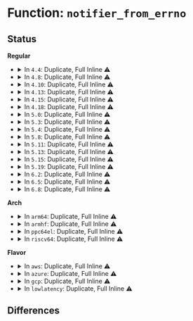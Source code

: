 # Function: <code>notifier_from_errno</code>

## Status
<b>Regular</b>
<ul>
<li>
<details>
<summary>In <code>4.4</code>: Duplicate, Full Inline ⚠️</summary>

**Collision:** Static Duplication

**Inline:** Full

**Transformation:** False

**Instances:**

```
In arch/x86/events/amd/uncore.c (0)
Location: include/linux/notifier.h:168
Inline: True
```
```
In arch/x86/kernel/cpu/mcheck/therm_throt.c (ffffffff8104935a)
Location: include/linux/notifier.h:168
Inline: True
Inline callers:
  - arch/x86/kernel/cpu/mcheck/therm_throt.c:thermal_throttle_cpu_callback
```
```
In arch/x86/kernel/apic/x2apic_cluster.c (0)
Location: include/linux/notifier.h:168
Inline: True
```
```
In kernel/sched/core.c (0)
Location: include/linux/notifier.h:168
Inline: True
```
```
In kernel/profile.c (0)
Location: include/linux/notifier.h:168
Inline: True
```
```
In kernel/smp.c (0)
Location: include/linux/notifier.h:168
Inline: True
```
```
In kernel/relay.c (0)
Location: include/linux/notifier.h:168
Inline: True
```
```
In kernel/padata.c (ffffffff8118ab35)
Location: include/linux/notifier.h:168
Inline: True
Inline callers:
  - kernel/padata.c:padata_cpu_callback
```
```
In kernel/jump_label.c (ffffffff8118b0d8)
Location: include/linux/notifier.h:168
Inline: True
Inline callers:
  - kernel/jump_label.c:jump_label_module_notify
```
```
In mm/slub.c (ffffffff811ee4ac)
Location: include/linux/notifier.h:168
Inline: True
Inline callers:
  - mm/slub.c:slab_memory_callback
```
```
In mm/zsmalloc.c (ffffffff81205203)
Location: include/linux/notifier.h:168
Inline: True
```
```
In drivers/base/topology.c (ffffffff81550e8b)
Location: include/linux/notifier.h:168
Inline: True
Inline callers:
  - drivers/base/topology.c:topology_cpu_callback
```
```
In drivers/base/cacheinfo.c (ffffffff81552974)
Location: include/linux/notifier.h:168
Inline: True
Inline callers:
  - drivers/base/cacheinfo.c:cacheinfo_cpu_callback
```
```
In arch/x86/power/cpu.c (ffffffff816faed5)
Location: include/linux/notifier.h:168
Inline: True
Inline callers:
  - arch/x86/power/cpu.c:bsp_pm_callback
```
```
In net/core/flow.c (ffffffff81735157)
Location: include/linux/notifier.h:168
Inline: True
Inline callers:
  - net/core/flow.c:flow_cache_cpu
```
```
In net/ipv4/devinet.c (ffffffff8179216e)
Location: include/linux/notifier.h:168
Inline: True
Inline callers:
  - net/ipv4/devinet.c:inetdev_event
```
```
In net/ipv6/addrconf.c (ffffffff817d176d)
Location: include/linux/notifier.h:168
Inline: True
Inline callers:
  - net/ipv6/addrconf.c:addrconf_notify
  - net/ipv6/addrconf.c:addrconf_notify
  - net/ipv6/addrconf.c:addrconf_notify
```
</details>
</li>
<li>
<details>
<summary>In <code>4.8</code>: Duplicate, Full Inline ⚠️</summary>

**Collision:** Static Duplication

**Inline:** Full

**Transformation:** False

**Instances:**

```
In arch/x86/kernel/cpu/mcheck/therm_throt.c (ffffffff8104950a)
Location: include/linux/notifier.h:170
Inline: True
Inline callers:
  - arch/x86/kernel/cpu/mcheck/therm_throt.c:thermal_throttle_cpu_callback
```
```
In kernel/relay.c (0)
Location: include/linux/notifier.h:170
Inline: True
```
```
In kernel/padata.c (ffffffff8119cf61)
Location: include/linux/notifier.h:170
Inline: True
Inline callers:
  - kernel/padata.c:padata_cpu_callback
```
```
In kernel/jump_label.c (ffffffff8119d7e8)
Location: include/linux/notifier.h:170
Inline: True
Inline callers:
  - kernel/jump_label.c:jump_label_module_notify
```
```
In mm/slub.c (0)
Location: include/linux/notifier.h:170
Inline: True
```
```
In mm/zsmalloc.c (0)
Location: include/linux/notifier.h:170
Inline: True
```
```
In drivers/base/topology.c (ffffffff815a2c6b)
Location: include/linux/notifier.h:170
Inline: True
Inline callers:
  - drivers/base/topology.c:topology_cpu_callback
```
```
In drivers/base/cacheinfo.c (ffffffff815a4910)
Location: include/linux/notifier.h:170
Inline: True
Inline callers:
  - drivers/base/cacheinfo.c:cacheinfo_cpu_callback
```
```
In arch/x86/power/cpu.c (ffffffff81760031)
Location: include/linux/notifier.h:170
Inline: True
Inline callers:
  - arch/x86/power/cpu.c:bsp_pm_callback
```
```
In net/core/flow.c (ffffffff817a12cc)
Location: include/linux/notifier.h:170
Inline: True
Inline callers:
  - net/core/flow.c:flow_cache_cpu
```
```
In net/ipv4/devinet.c (ffffffff81800043)
Location: include/linux/notifier.h:170
Inline: True
Inline callers:
  - net/ipv4/devinet.c:inetdev_event
```
```
In net/ipv6/addrconf.c (ffffffff8183efa7)
Location: include/linux/notifier.h:170
Inline: True
Inline callers:
  - net/ipv6/addrconf.c:addrconf_notify
  - net/ipv6/addrconf.c:addrconf_notify
  - net/ipv6/addrconf.c:addrconf_notify
```
</details>
</li>
<li>
<details>
<summary>In <code>4.10</code>: Duplicate, Full Inline ⚠️</summary>

**Collision:** Static Duplication

**Inline:** Full

**Transformation:** False

**Instances:**

```
In kernel/jump_label.c (ffffffff811ad208)
Location: include/linux/notifier.h:170
Inline: True
Inline callers:
  - kernel/jump_label.c:jump_label_module_notify
```
```
In mm/slub.c (0)
Location: include/linux/notifier.h:170
Inline: True
```
```
In arch/x86/power/cpu.c (ffffffff8178d031)
Location: include/linux/notifier.h:170
Inline: True
Inline callers:
  - arch/x86/power/cpu.c:bsp_pm_callback
```
```
In net/ipv4/devinet.c (ffffffff81830fa3)
Location: include/linux/notifier.h:170
Inline: True
Inline callers:
  - net/ipv4/devinet.c:inetdev_event
```
```
In net/ipv6/addrconf.c (ffffffff81870bbb)
Location: include/linux/notifier.h:170
Inline: True
Inline callers:
  - net/ipv6/addrconf.c:addrconf_notify
  - net/ipv6/addrconf.c:addrconf_notify
  - net/ipv6/addrconf.c:addrconf_notify
```
</details>
</li>
<li>
<details>
<summary>In <code>4.13</code>: Duplicate, Full Inline ⚠️</summary>

**Collision:** Static Duplication

**Inline:** Full

**Transformation:** False

**Instances:**

```
In kernel/jump_label.c (ffffffff811b4694)
Location: include/linux/notifier.h:170
Inline: True
Inline callers:
  - kernel/jump_label.c:jump_label_module_notify
```
```
In mm/slub.c (0)
Location: include/linux/notifier.h:170
Inline: True
```
```
In arch/x86/power/cpu.c (ffffffff817ab1c1)
Location: include/linux/notifier.h:170
Inline: True
```
```
In net/ipv4/devinet.c (ffffffff8185253b)
Location: include/linux/notifier.h:170
Inline: True
Inline callers:
  - net/ipv4/devinet.c:inetdev_event
```
```
In net/ipv6/addrconf.c (ffffffff8189591c)
Location: include/linux/notifier.h:170
Inline: True
Inline callers:
  - net/ipv6/addrconf.c:addrconf_notify
  - net/ipv6/addrconf.c:addrconf_notify
  - net/ipv6/addrconf.c:addrconf_notify
```
</details>
</li>
<li>
<details>
<summary>In <code>4.15</code>: Duplicate, Full Inline ⚠️</summary>

**Collision:** Static Duplication

**Inline:** Full

**Transformation:** False

**Instances:**

```
In kernel/jump_label.c (ffffffff811c84a4)
Location: include/linux/notifier.h:171
Inline: True
Inline callers:
  - kernel/jump_label.c:jump_label_module_notify
```
```
In mm/slub.c (0)
Location: include/linux/notifier.h:171
Inline: True
```
```
In arch/x86/power/cpu.c (ffffffff818226b1)
Location: include/linux/notifier.h:171
Inline: True
```
```
In net/ipv4/devinet.c (ffffffff818d2349)
Location: include/linux/notifier.h:171
Inline: True
Inline callers:
  - net/ipv4/devinet.c:inetdev_event
```
```
In net/ipv6/addrconf.c (ffffffff81916dc2)
Location: include/linux/notifier.h:171
Inline: True
Inline callers:
  - net/ipv6/addrconf.c:addrconf_notify
  - net/ipv6/addrconf.c:addrconf_notify
  - net/ipv6/addrconf.c:addrconf_notify
```
</details>
</li>
<li>
<details>
<summary>In <code>4.18</code>: Duplicate, Full Inline ⚠️</summary>

**Collision:** Static Duplication

**Inline:** Full

**Transformation:** False

**Instances:**

```
In kernel/jump_label.c (ffffffff811e8a2b)
Location: include/linux/notifier.h:195
Inline: True
Inline callers:
  - kernel/jump_label.c:jump_label_module_notify
```
```
In mm/slub.c (0)
Location: include/linux/notifier.h:195
Inline: True
```
```
In arch/x86/power/cpu.c (ffffffff8186c99b)
Location: include/linux/notifier.h:195
Inline: True
```
```
In net/ipv4/devinet.c (ffffffff81928844)
Location: include/linux/notifier.h:195
Inline: True
Inline callers:
  - net/ipv4/devinet.c:inetdev_event
```
```
In net/ipv6/addrconf.c (ffffffff8196e47b)
Location: include/linux/notifier.h:195
Inline: True
Inline callers:
  - net/ipv6/addrconf.c:addrconf_notify
  - net/ipv6/addrconf.c:addrconf_notify
  - net/ipv6/addrconf.c:addrconf_notify
```
</details>
</li>
<li>
<details>
<summary>In <code>5.0</code>: Duplicate, Full Inline ⚠️</summary>

**Collision:** Static Duplication

**Inline:** Full

**Transformation:** False

**Instances:**

```
In kernel/jump_label.c (ffffffff811f9702)
Location: include/linux/notifier.h:194
Inline: True
Inline callers:
  - kernel/jump_label.c:jump_label_module_notify
```
```
In mm/slub.c (0)
Location: include/linux/notifier.h:194
Inline: True
```
```
In arch/x86/power/cpu.c (ffffffff8188c9ab)
Location: include/linux/notifier.h:194
Inline: True
```
```
In net/ipv4/devinet.c (ffffffff81957b21)
Location: include/linux/notifier.h:194
Inline: True
Inline callers:
  - net/ipv4/devinet.c:inetdev_event
```
```
In net/ipv6/addrconf.c (ffffffff819a3f38)
Location: include/linux/notifier.h:194
Inline: True
Inline callers:
  - net/ipv6/addrconf.c:addrconf_notify
  - net/ipv6/addrconf.c:addrconf_notify
  - net/ipv6/addrconf.c:addrconf_notify
```
</details>
</li>
<li>
<details>
<summary>In <code>5.3</code>: Duplicate, Full Inline ⚠️</summary>

**Collision:** Static Duplication

**Inline:** Full

**Transformation:** False

**Instances:**

```
In kernel/jump_label.c (ffffffff81211652)
Location: include/linux/notifier.h:194
Inline: True
Inline callers:
  - kernel/jump_label.c:jump_label_module_notify
```
```
In mm/slub.c (0)
Location: include/linux/notifier.h:194
Inline: True
```
```
In arch/x86/power/cpu.c (ffffffff818d7888)
Location: include/linux/notifier.h:194
Inline: True
```
```
In net/ipv4/devinet.c (ffffffff819bc54e)
Location: include/linux/notifier.h:194
Inline: True
Inline callers:
  - net/ipv4/devinet.c:inetdev_event
```
```
In net/ipv6/addrconf.c (ffffffff81a10258)
Location: include/linux/notifier.h:194
Inline: True
Inline callers:
  - net/ipv6/addrconf.c:addrconf_notify
  - net/ipv6/addrconf.c:addrconf_notify
  - net/ipv6/addrconf.c:addrconf_notify
```
</details>
</li>
<li>
<details>
<summary>In <code>5.4</code>: Duplicate, Full Inline ⚠️</summary>

**Collision:** Static Duplication

**Inline:** Full

**Transformation:** False

**Instances:**

```
In kernel/jump_label.c (ffffffff8121ea12)
Location: include/linux/notifier.h:194
Inline: True
Inline callers:
  - kernel/jump_label.c:jump_label_module_notify
```
```
In mm/slub.c (0)
Location: include/linux/notifier.h:194
Inline: True
```
```
In arch/x86/power/cpu.c (ffffffff81909bc8)
Location: include/linux/notifier.h:194
Inline: True
```
```
In net/ipv4/devinet.c (ffffffff819f324d)
Location: include/linux/notifier.h:194
Inline: True
Inline callers:
  - net/ipv4/devinet.c:inetdev_event
```
```
In net/ipv6/addrconf.c (ffffffff81a46f98)
Location: include/linux/notifier.h:194
Inline: True
Inline callers:
  - net/ipv6/addrconf.c:addrconf_notify
  - net/ipv6/addrconf.c:addrconf_notify
  - net/ipv6/addrconf.c:addrconf_notify
```
</details>
</li>
<li>
<details>
<summary>In <code>5.8</code>: Duplicate, Full Inline ⚠️</summary>

**Collision:** Static Duplication

**Inline:** Full

**Transformation:** False

**Instances:**

```
In kernel/jump_label.c (ffffffff8124b300)
Location: include/linux/notifier.h:190
Inline: True
Inline callers:
  - kernel/jump_label.c:jump_label_module_notify
```
```
In mm/slub.c (0)
Location: include/linux/notifier.h:190
Inline: True
```
```
In net/ipv4/devinet.c (ffffffff81ae1b8c)
Location: include/linux/notifier.h:190
Inline: True
Inline callers:
  - net/ipv4/devinet.c:inetdev_event
```
```
In net/ipv6/addrconf.c (ffffffff81b3de67)
Location: include/linux/notifier.h:190
Inline: True
```
```
In arch/x86/power/cpu.c (ffffffff81bba4dc)
Location: include/linux/notifier.h:190
Inline: True
```
</details>
</li>
<li>
<details>
<summary>In <code>5.11</code>: Duplicate, Full Inline ⚠️</summary>

**Collision:** Static Duplication

**Inline:** Full

**Transformation:** False

**Instances:**

```
In kernel/tracepoint.c (ffffffff811a8cf9)
Location: include/linux/notifier.h:189
Inline: True
```
```
In kernel/trace/bpf_trace.c (ffffffff811e6e66)
Location: include/linux/notifier.h:189
Inline: True
```
```
In kernel/bpf/btf.c (ffffffff81229478)
Location: include/linux/notifier.h:189
Inline: True
```
```
In kernel/static_call.c (ffffffff81239e40)
Location: include/linux/notifier.h:189
Inline: True
Inline callers:
  - kernel/static_call.c:static_call_module_notify
```
```
In kernel/jump_label.c (ffffffff81255760)
Location: include/linux/notifier.h:189
Inline: True
Inline callers:
  - kernel/jump_label.c:jump_label_module_notify
```
```
In mm/slub.c (0)
Location: include/linux/notifier.h:189
Inline: True
```
```
In net/ipv4/devinet.c (ffffffff81aeea2c)
Location: include/linux/notifier.h:189
Inline: True
Inline callers:
  - net/ipv4/devinet.c:inetdev_event
```
```
In net/ipv6/addrconf.c (ffffffff81b4c9f7)
Location: include/linux/notifier.h:189
Inline: True
```
```
In arch/x86/power/cpu.c (ffffffff81c34b0c)
Location: include/linux/notifier.h:189
Inline: True
```
</details>
</li>
<li>
<details>
<summary>In <code>5.13</code>: Duplicate, Full Inline ⚠️</summary>

**Collision:** Static Duplication

**Inline:** Full

**Transformation:** False

**Instances:**

```
In kernel/tracepoint.c (ffffffff811a9599)
Location: include/linux/notifier.h:189
Inline: True
```
```
In kernel/trace/bpf_trace.c (ffffffff811e8206)
Location: include/linux/notifier.h:189
Inline: True
```
```
In kernel/bpf/btf.c (ffffffff8122dd18)
Location: include/linux/notifier.h:189
Inline: True
```
```
In kernel/static_call.c (ffffffff8123e472)
Location: include/linux/notifier.h:189
Inline: True
Inline callers:
  - kernel/static_call.c:static_call_module_notify
```
```
In kernel/jump_label.c (ffffffff81259c68)
Location: include/linux/notifier.h:189
Inline: True
Inline callers:
  - kernel/jump_label.c:jump_label_module_notify
```
```
In mm/slub.c (0)
Location: include/linux/notifier.h:189
Inline: True
```
```
In net/ipv4/devinet.c (ffffffff81ada12a)
Location: include/linux/notifier.h:189
Inline: True
Inline callers:
  - net/ipv4/devinet.c:inetdev_event
```
```
In net/ipv6/addrconf.c (ffffffff81b3a6ab)
Location: include/linux/notifier.h:189
Inline: True
```
```
In arch/x86/power/cpu.c (ffffffff81c27011)
Location: include/linux/notifier.h:189
Inline: True
```
</details>
</li>
<li>
<details>
<summary>In <code>5.15</code>: Duplicate, Full Inline ⚠️</summary>

**Collision:** Static Duplication

**Inline:** Full

**Transformation:** False

**Instances:**

```
In kernel/tracepoint.c (ffffffff811d3189)
Location: include/linux/notifier.h:187
Inline: True
```
```
In kernel/trace/bpf_trace.c (ffffffff81218e86)
Location: include/linux/notifier.h:187
Inline: True
```
```
In kernel/bpf/btf.c (ffffffff81266918)
Location: include/linux/notifier.h:187
Inline: True
```
```
In kernel/static_call.c (ffffffff81278f52)
Location: include/linux/notifier.h:187
Inline: True
Inline callers:
  - kernel/static_call.c:static_call_module_notify
```
```
In kernel/jump_label.c (ffffffff812959d8)
Location: include/linux/notifier.h:187
Inline: True
Inline callers:
  - kernel/jump_label.c:jump_label_module_notify
```
```
In mm/slub.c (0)
Location: include/linux/notifier.h:187
Inline: True
```
```
In mm/migrate.c (0)
Location: include/linux/notifier.h:187
Inline: True
```
```
In net/ipv4/devinet.c (ffffffff81b99276)
Location: include/linux/notifier.h:187
Inline: True
Inline callers:
  - net/ipv4/devinet.c:inetdev_event
```
```
In net/ipv6/addrconf.c (ffffffff81c00e4f)
Location: include/linux/notifier.h:187
Inline: True
```
```
In arch/x86/power/cpu.c (ffffffff81d44f9c)
Location: include/linux/notifier.h:187
Inline: True
```
</details>
</li>
<li>
<details>
<summary>In <code>5.19</code>: Duplicate, Full Inline ⚠️</summary>

**Collision:** Static Duplication

**Inline:** Full

**Transformation:** False

**Instances:**

```
In kernel/tracepoint.c (ffffffff81207bd8)
Location: include/linux/notifier.h:194
Inline: True
Inline callers:
  - kernel/tracepoint.c:tracepoint_module_notify
```
```
In kernel/trace/bpf_trace.c (ffffffff8125818d)
Location: include/linux/notifier.h:194
Inline: True
Inline callers:
  - kernel/trace/bpf_trace.c:bpf_event_notify
```
```
In kernel/bpf/btf.c (ffffffff812b3336)
Location: include/linux/notifier.h:194
Inline: True
Inline callers:
  - kernel/bpf/btf.c:btf_module_notify
```
```
In kernel/static_call_inline.c (ffffffff812cbdc2)
Location: include/linux/notifier.h:194
Inline: True
Inline callers:
  - kernel/static_call_inline.c:static_call_module_notify
```
```
In kernel/jump_label.c (ffffffff812eb668)
Location: include/linux/notifier.h:194
Inline: True
Inline callers:
  - kernel/jump_label.c:jump_label_module_notify
```
```
In mm/slub.c (0)
Location: include/linux/notifier.h:194
Inline: True
```
```
In mm/migrate.c (0)
Location: include/linux/notifier.h:194
Inline: True
```
```
In net/ipv4/devinet.c (ffffffff81d2b114)
Location: include/linux/notifier.h:194
Inline: True
Inline callers:
  - net/ipv4/devinet.c:inetdev_event
```
```
In net/ipv6/addrconf.c (ffffffff81d9ab03)
Location: include/linux/notifier.h:194
Inline: True
```
```
In net/mctp/device.c (ffffffff81e38ab2)
Location: include/linux/notifier.h:194
Inline: True
Inline callers:
  - net/mctp/device.c:mctp_dev_notify
```
```
In arch/x86/power/cpu.c (ffffffff81f11dd3)
Location: include/linux/notifier.h:194
Inline: True
Inline callers:
  - arch/x86/power/cpu.c:bsp_pm_callback
```
</details>
</li>
<li>
<details>
<summary>In <code>6.2</code>: Duplicate, Full Inline ⚠️</summary>

**Collision:** Static Duplication

**Inline:** Full

**Transformation:** False

**Instances:**

```
In kernel/tracepoint.c (ffffffff8125003b)
Location: include/linux/notifier.h:194
Inline: True
Inline callers:
  - kernel/tracepoint.c:tracepoint_module_notify
```
```
In kernel/trace/bpf_trace.c (ffffffff812a7ddd)
Location: include/linux/notifier.h:194
Inline: True
Inline callers:
  - kernel/trace/bpf_trace.c:bpf_event_notify
```
```
In kernel/bpf/btf.c (ffffffff81313786)
Location: include/linux/notifier.h:194
Inline: True
Inline callers:
  - kernel/bpf/btf.c:btf_module_notify
```
```
In kernel/static_call_inline.c (ffffffff81333777)
Location: include/linux/notifier.h:194
Inline: True
Inline callers:
  - kernel/static_call_inline.c:static_call_module_notify
```
```
In kernel/jump_label.c (ffffffff81355738)
Location: include/linux/notifier.h:194
Inline: True
Inline callers:
  - kernel/jump_label.c:jump_label_module_notify
```
```
In mm/slub.c (0)
Location: include/linux/notifier.h:194
Inline: True
```
```
In mm/memory-tiers.c (0)
Location: include/linux/notifier.h:194
Inline: True
```
```
In net/ipv4/devinet.c (ffffffff81ef2d2e)
Location: include/linux/notifier.h:194
Inline: True
Inline callers:
  - net/ipv4/devinet.c:inetdev_event
```
```
In net/ipv6/addrconf.c (ffffffff81f69976)
Location: include/linux/notifier.h:194
Inline: True
```
```
In net/mctp/device.c (ffffffff82011d6f)
Location: include/linux/notifier.h:194
Inline: True
Inline callers:
  - net/mctp/device.c:mctp_dev_notify
```
```
In arch/x86/power/cpu.c (ffffffff8201c762)
Location: include/linux/notifier.h:194
Inline: True
Inline callers:
  - arch/x86/power/cpu.c:bsp_pm_callback
```
</details>
</li>
<li>
<details>
<summary>In <code>6.5</code>: Duplicate, Full Inline ⚠️</summary>

**Collision:** Static Duplication

**Inline:** Full

**Transformation:** False

**Instances:**

```
In kernel/tracepoint.c (ffffffff812674b2)
Location: include/linux/notifier.h:207
Inline: True
Inline callers:
  - kernel/tracepoint.c:tracepoint_module_notify
```
```
In kernel/trace/bpf_trace.c (ffffffff812ca06d)
Location: include/linux/notifier.h:207
Inline: True
Inline callers:
  - kernel/trace/bpf_trace.c:bpf_event_notify
```
```
In kernel/bpf/btf.c (ffffffff81343399)
Location: include/linux/notifier.h:207
Inline: True
Inline callers:
  - kernel/bpf/btf.c:btf_module_notify
```
```
In kernel/static_call_inline.c (ffffffff813644bf)
Location: include/linux/notifier.h:207
Inline: True
Inline callers:
  - kernel/static_call_inline.c:static_call_module_notify
```
```
In kernel/jump_label.c (ffffffff81386db0)
Location: include/linux/notifier.h:207
Inline: True
Inline callers:
  - kernel/jump_label.c:jump_label_module_notify
```
```
In mm/slub.c (0)
Location: include/linux/notifier.h:207
Inline: True
```
```
In mm/memory-tiers.c (0)
Location: include/linux/notifier.h:207
Inline: True
```
```
In lib/dynamic_debug.c (ffffffff818cf31c)
Location: include/linux/notifier.h:207
Inline: True
Inline callers:
  - lib/dynamic_debug.c:ddebug_module_notify
```
```
In net/ipv4/devinet.c (ffffffff81f527e2)
Location: include/linux/notifier.h:207
Inline: True
Inline callers:
  - net/ipv4/devinet.c:inetdev_event
```
```
In net/ipv6/addrconf.c (ffffffff81fc9a6f)
Location: include/linux/notifier.h:207
Inline: True
```
```
In net/mctp/device.c (ffffffff8208eb4b)
Location: include/linux/notifier.h:207
Inline: True
Inline callers:
  - net/mctp/device.c:mctp_dev_notify
```
```
In arch/x86/power/cpu.c (ffffffff8209cdf2)
Location: include/linux/notifier.h:207
Inline: True
Inline callers:
  - arch/x86/power/cpu.c:bsp_pm_callback
```
</details>
</li>
<li>
<details>
<summary>In <code>6.8</code>: Duplicate, Full Inline ⚠️</summary>

**Collision:** Static Duplication

**Inline:** Full

**Transformation:** False

**Instances:**

```
In kernel/tracepoint.c (ffffffff81281471)
Location: include/linux/notifier.h:196
Inline: True
Inline callers:
  - kernel/tracepoint.c:tracepoint_module_notify
```
```
In kernel/trace/bpf_trace.c (ffffffff812e71bd)
Location: include/linux/notifier.h:196
Inline: True
Inline callers:
  - kernel/trace/bpf_trace.c:bpf_event_notify
```
```
In kernel/bpf/btf.c (ffffffff813695e9)
Location: include/linux/notifier.h:196
Inline: True
Inline callers:
  - kernel/bpf/btf.c:btf_module_notify
```
```
In kernel/static_call_inline.c (ffffffff8138d3ef)
Location: include/linux/notifier.h:196
Inline: True
Inline callers:
  - kernel/static_call_inline.c:static_call_module_notify
```
```
In kernel/jump_label.c (ffffffff813b02c0)
Location: include/linux/notifier.h:196
Inline: True
Inline callers:
  - kernel/jump_label.c:jump_label_module_notify
```
```
In mm/slub.c (0)
Location: include/linux/notifier.h:196
Inline: True
```
```
In mm/memory-tiers.c (0)
Location: include/linux/notifier.h:196
Inline: True
```
```
In lib/dynamic_debug.c (ffffffff8192117c)
Location: include/linux/notifier.h:196
Inline: True
Inline callers:
  - lib/dynamic_debug.c:ddebug_module_notify
```
```
In drivers/mfd/tps6586x.c (ffffffff81bf1fb9)
Location: include/linux/notifier.h:196
Inline: True
```
```
In net/ipv4/devinet.c (ffffffff82018ac4)
Location: include/linux/notifier.h:196
Inline: True
Inline callers:
  - net/ipv4/devinet.c:inetdev_event
```
```
In net/ipv6/addrconf.c (ffffffff8209720f)
Location: include/linux/notifier.h:196
Inline: True
```
```
In net/mctp/device.c (ffffffff8216503b)
Location: include/linux/notifier.h:196
Inline: True
Inline callers:
  - net/mctp/device.c:mctp_dev_notify
```
```
In arch/x86/power/cpu.c (ffffffff821745f2)
Location: include/linux/notifier.h:196
Inline: True
Inline callers:
  - arch/x86/power/cpu.c:bsp_pm_callback
```
</details>
</li>
</ul>
<b>Arch</b>
<ul>
<li>
<details>
<summary>In <code>arm64</code>: Duplicate, Full Inline ⚠️</summary>

**Collision:** Static Duplication

**Inline:** Full

**Transformation:** False

**Instances:**

```
In kernel/jump_label.c (ffff8000102aabcc)
Location: include/linux/notifier.h:194
Inline: True
Inline callers:
  - kernel/jump_label.c:jump_label_module_notify
```
```
In mm/slub.c (0)
Location: include/linux/notifier.h:194
Inline: True
```
```
In drivers/clk/rockchip/clk.c (0)
Location: include/linux/notifier.h:194
Inline: True
```
```
In drivers/clk/rockchip/clk-cpu.c (ffff8000107ee788)
Location: include/linux/notifier.h:194
Inline: True
Inline callers:
  - drivers/clk/rockchip/clk-cpu.c:rockchip_cpuclk_notifier_cb
```
```
In drivers/clk/sunxi-ng/ccu_common.c (ffff8000107f4924)
Location: include/linux/notifier.h:194
Inline: True
```
```
In drivers/clk/sunxi-ng/ccu_mux.c (ffff8000107f65bc)
Location: include/linux/notifier.h:194
Inline: True
Inline callers:
  - drivers/clk/sunxi-ng/ccu_mux.c:ccu_mux_notifier_cb
```
```
In drivers/spi/spi.c (ffff8000109c4398)
Location: include/linux/notifier.h:194
Inline: True
```
```
In drivers/i2c/i2c-core-of.c (ffff800010ab6cb4)
Location: include/linux/notifier.h:194
Inline: True
```
```
In drivers/firmware/arm_sdei.c (ffff800010b4d270)
Location: include/linux/notifier.h:194
Inline: True
Inline callers:
  - drivers/firmware/arm_sdei.c:sdei_pm_notifier
```
```
In drivers/of/platform.c (0)
Location: include/linux/notifier.h:194
Inline: True
```
```
In net/ipv4/devinet.c (ffff800010ca9540)
Location: include/linux/notifier.h:194
Inline: True
Inline callers:
  - net/ipv4/devinet.c:inetdev_event
```
```
In net/ipv6/addrconf.c (ffff800010d09ba0)
Location: include/linux/notifier.h:194
Inline: True
Inline callers:
  - net/ipv6/addrconf.c:addrconf_notify
  - net/ipv6/addrconf.c:addrconf_notify
  - net/ipv6/addrconf.c:addrconf_notify
```
</details>
</li>
<li>
<details>
<summary>In <code>armhf</code>: Duplicate, Full Inline ⚠️</summary>

**Collision:** Static Duplication

**Inline:** Full

**Transformation:** False

**Instances:**

```
In drivers/clk/meson/meson8b.c (c0903238)
Location: include/linux/notifier.h:194
Inline: True
```
```
In drivers/clk/rockchip/clk.c (0)
Location: include/linux/notifier.h:194
Inline: True
```
```
In drivers/clk/rockchip/clk-cpu.c (c0907fc4)
Location: include/linux/notifier.h:194
Inline: True
Inline callers:
  - drivers/clk/rockchip/clk-cpu.c:rockchip_cpuclk_notifier_cb
```
```
In drivers/clk/samsung/clk-cpu.c (c090b5c4)
Location: include/linux/notifier.h:194
Inline: True
Inline callers:
  - drivers/clk/samsung/clk-cpu.c:exynos5433_cpuclk_notifier_cb
  - drivers/clk/samsung/clk-cpu.c:exynos_cpuclk_notifier_cb
```
```
In drivers/spi/spi.c (c0ab0fd4)
Location: include/linux/notifier.h:194
Inline: True
```
```
In drivers/i2c/i2c-core-of.c (c0b96e48)
Location: include/linux/notifier.h:194
Inline: True
```
```
In drivers/of/platform.c (0)
Location: include/linux/notifier.h:194
Inline: True
```
```
In drivers/memory/tegra/tegra20-emc.c (c0c751fc)
Location: include/linux/notifier.h:194
Inline: True
Inline callers:
  - drivers/memory/tegra/tegra20-emc.c:tegra_emc_clk_change_notify
```
```
In net/ipv4/devinet.c (c0db5d10)
Location: include/linux/notifier.h:194
Inline: True
Inline callers:
  - net/ipv4/devinet.c:inetdev_event
```
```
In net/ipv6/addrconf.c (c0e103c0)
Location: include/linux/notifier.h:194
Inline: True
Inline callers:
  - net/ipv6/addrconf.c:addrconf_notify
  - net/ipv6/addrconf.c:addrconf_notify
  - net/ipv6/addrconf.c:addrconf_notify
```
</details>
</li>
<li>
<details>
<summary>In <code>ppc64el</code>: Duplicate, Full Inline ⚠️</summary>

**Collision:** Static Duplication

**Inline:** Full

**Transformation:** False

**Instances:**

```
In arch/powerpc/platforms/pseries/hotplug-cpu.c (c0000000000fa410)
Location: include/linux/notifier.h:194
Inline: True
```
```
In arch/powerpc/platforms/pseries/hotplug-memory.c (c0000000000fb47c)
Location: include/linux/notifier.h:194
Inline: True
Inline callers:
  - arch/powerpc/platforms/pseries/hotplug-memory.c:pseries_memory_notifier
```
```
In kernel/jump_label.c (c00000000035f1d8)
Location: include/linux/notifier.h:194
Inline: True
Inline callers:
  - kernel/jump_label.c:jump_label_module_notify
```
```
In mm/slub.c (0)
Location: include/linux/notifier.h:194
Inline: True
```
```
In drivers/spi/spi.c (c000000000a88dc0)
Location: include/linux/notifier.h:194
Inline: True
```
```
In drivers/i2c/i2c-core-of.c (c000000000b99c9c)
Location: include/linux/notifier.h:194
Inline: True
```
```
In drivers/of/platform.c (0)
Location: include/linux/notifier.h:194
Inline: True
```
```
In net/ipv4/devinet.c (c000000000dbe924)
Location: include/linux/notifier.h:194
Inline: True
Inline callers:
  - net/ipv4/devinet.c:inetdev_event
```
```
In net/ipv6/addrconf.c (c000000000e345e4)
Location: include/linux/notifier.h:194
Inline: True
Inline callers:
  - net/ipv6/addrconf.c:addrconf_notify
  - net/ipv6/addrconf.c:addrconf_notify
  - net/ipv6/addrconf.c:addrconf_notify
```
</details>
</li>
<li>
<details>
<summary>In <code>riscv64</code>: Duplicate, Full Inline ⚠️</summary>

**Collision:** Static Duplication

**Inline:** Full

**Transformation:** False

**Instances:**

```
In drivers/spi/spi.c (ffffffe0006186d8)
Location: include/linux/notifier.h:194
Inline: True
```
```
In drivers/i2c/i2c-core-of.c (ffffffe0006bc868)
Location: include/linux/notifier.h:194
Inline: True
```
```
In drivers/of/platform.c (0)
Location: include/linux/notifier.h:194
Inline: True
```
```
In net/ipv4/devinet.c (ffffffe00080416a)
Location: include/linux/notifier.h:194
Inline: True
Inline callers:
  - net/ipv4/devinet.c:inetdev_event
```
```
In net/ipv6/addrconf.c (ffffffe000851890)
Location: include/linux/notifier.h:194
Inline: True
Inline callers:
  - net/ipv6/addrconf.c:addrconf_notify
  - net/ipv6/addrconf.c:addrconf_notify
  - net/ipv6/addrconf.c:addrconf_notify
```
</details>
</li>
</ul>
<b>Flavor</b>
<ul>
<li>
<details>
<summary>In <code>aws</code>: Duplicate, Full Inline ⚠️</summary>

**Collision:** Static Duplication

**Inline:** Full

**Transformation:** False

**Instances:**

```
In kernel/jump_label.c (ffffffff81217062)
Location: include/linux/notifier.h:194
Inline: True
Inline callers:
  - kernel/jump_label.c:jump_label_module_notify
```
```
In mm/slub.c (0)
Location: include/linux/notifier.h:194
Inline: True
```
```
In arch/x86/power/cpu.c (ffffffff818a8f88)
Location: include/linux/notifier.h:194
Inline: True
```
```
In net/ipv4/devinet.c (ffffffff81992fed)
Location: include/linux/notifier.h:194
Inline: True
Inline callers:
  - net/ipv4/devinet.c:inetdev_event
```
```
In net/ipv6/addrconf.c (ffffffff819e6628)
Location: include/linux/notifier.h:194
Inline: True
Inline callers:
  - net/ipv6/addrconf.c:addrconf_notify
  - net/ipv6/addrconf.c:addrconf_notify
  - net/ipv6/addrconf.c:addrconf_notify
```
</details>
</li>
<li>
<details>
<summary>In <code>azure</code>: Duplicate, Full Inline ⚠️</summary>

**Collision:** Static Duplication

**Inline:** Full

**Transformation:** False

**Instances:**

```
In kernel/jump_label.c (ffffffff81209dc2)
Location: include/linux/notifier.h:194
Inline: True
Inline callers:
  - kernel/jump_label.c:jump_label_module_notify
```
```
In mm/slub.c (0)
Location: include/linux/notifier.h:194
Inline: True
```
```
In drivers/net/vxlan.c (ffffffff8176f85b)
Location: include/linux/notifier.h:194
Inline: True
Inline callers:
  - drivers/net/vxlan.c:vxlan_switchdev_event
```
```
In arch/x86/power/cpu.c (ffffffff81863bf8)
Location: include/linux/notifier.h:194
Inline: True
```
```
In net/ipv4/devinet.c (ffffffff8194caad)
Location: include/linux/notifier.h:194
Inline: True
Inline callers:
  - net/ipv4/devinet.c:inetdev_event
```
```
In net/ipv6/addrconf.c (ffffffff819a33e8)
Location: include/linux/notifier.h:194
Inline: True
Inline callers:
  - net/ipv6/addrconf.c:addrconf_notify
  - net/ipv6/addrconf.c:addrconf_notify
  - net/ipv6/addrconf.c:addrconf_notify
```
</details>
</li>
<li>
<details>
<summary>In <code>gcp</code>: Duplicate, Full Inline ⚠️</summary>

**Collision:** Static Duplication

**Inline:** Full

**Transformation:** False

**Instances:**

```
In kernel/jump_label.c (ffffffff81214e02)
Location: include/linux/notifier.h:194
Inline: True
Inline callers:
  - kernel/jump_label.c:jump_label_module_notify
```
```
In mm/slub.c (0)
Location: include/linux/notifier.h:194
Inline: True
```
```
In arch/x86/power/cpu.c (ffffffff818fa5e8)
Location: include/linux/notifier.h:194
Inline: True
```
```
In net/ipv4/devinet.c (ffffffff819fd88d)
Location: include/linux/notifier.h:194
Inline: True
Inline callers:
  - net/ipv4/devinet.c:inetdev_event
```
```
In net/ipv6/addrconf.c (ffffffff81a510a8)
Location: include/linux/notifier.h:194
Inline: True
Inline callers:
  - net/ipv6/addrconf.c:addrconf_notify
  - net/ipv6/addrconf.c:addrconf_notify
  - net/ipv6/addrconf.c:addrconf_notify
```
</details>
</li>
<li>
<details>
<summary>In <code>lowlatency</code>: Duplicate, Full Inline ⚠️</summary>

**Collision:** Static Duplication

**Inline:** Full

**Transformation:** False

**Instances:**

```
In kernel/jump_label.c (ffffffff81223db2)
Location: include/linux/notifier.h:194
Inline: True
Inline callers:
  - kernel/jump_label.c:jump_label_module_notify
```
```
In mm/slub.c (0)
Location: include/linux/notifier.h:194
Inline: True
```
```
In arch/x86/power/cpu.c (ffffffff8191b748)
Location: include/linux/notifier.h:194
Inline: True
```
```
In net/ipv4/devinet.c (ffffffff81a07c1d)
Location: include/linux/notifier.h:194
Inline: True
Inline callers:
  - net/ipv4/devinet.c:inetdev_event
```
```
In net/ipv6/addrconf.c (ffffffff81a5cff8)
Location: include/linux/notifier.h:194
Inline: True
Inline callers:
  - net/ipv6/addrconf.c:addrconf_notify
  - net/ipv6/addrconf.c:addrconf_notify
  - net/ipv6/addrconf.c:addrconf_notify
```
</details>
</li>
</ul>

## Differences
